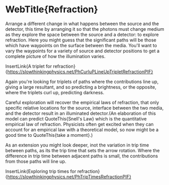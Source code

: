 # WebTitle{Refraction}

Arrange a different change in what happens between the source and the detector, this time by arranging it so that the photons must change medium as they explore the space between the source and a detector: to explore refraction. Here you might guess that the significant paths will be those which have waypoints on the surface between the media. You'll want to vary the waypoints for a variety of source and detector positions to get a complete picture of how the illumination varies.

InsertLink{A triplet for refraction}{https://slowthinkingphysics.net/PhCurluPLineUpTripletRefractionPIF}

Again you're looking for triplets of paths where the contributions line up, giving a large resultant, and so predicting a brightness, or the opposite, where the triplets curl up, predicting darkness.

Careful exploration will recover the empirical laws of refraction, that only specific relative locations for the source, interface between the two media, and the detector result in an illuminated detector.(An elaboration of this model can predict QuoteThis{Snell's Law} which is the quantitative empirical law of refraction. Physicists often get excited when they can account for an empirical law with a theoretical model, so now might be a good time to QuoteThis{take a moment}.)

As an extension you might look deeper, inot the variation in trip time between paths, as its the trip time that sets the arrow rotation. Where the difference in trip time between adjacent paths is small, the contributions from those paths will line up.

InsertLink{Exploring trip times for refraction}{https://slowthinkingphysics.net/PhTripTimesRefractionPIF}

